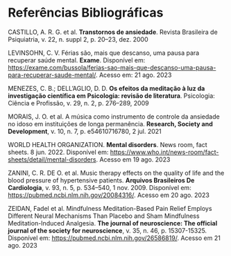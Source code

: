 # Referências Bibliográficas

CASTILLO, A. R. G. et al. **Transtornos de ansiedade**. Revista Brasileira de Psiquiatria, v. 22, n. suppl 2, p. 20–23, dez. 2000 

LEVINSOHN, C. V. Férias são, mais que descanso, uma pausa para recuperar saúde mental. **Exame**. Disponível em: <https://exame.com/bussola/ferias-sao-mais-que-descanso-uma-pausa-para-recuperar-saude-mental/>. Acesso em: 21 ago. 2023 

MENEZES, C. B.; DELL’AGLIO, D. D. **Os efeitos da meditação à luz da investigação científica em Psicologia: revisão de literatura**. Psicologia: Ciência e Profissão, v. 29, n. 2, p. 276–289, 2009 

MORAIS, J. O. et al. A música como instrumento de controle da ansiedade no idoso em instituições de longa permanência. **Research, Society and Development**, v. 10, n. 7, p. e54610716780, 2 jul. 2021 

WORLD HEALTH ORGANIZATION. **Mental disorders**. News room, fact sheets.  8 jun. 2022. Disponível em: <https://www.who.int/news-room/fact-sheets/detail/mental-disorders>. Acesso em 19 ago. 2023

ZANINI, C. R. DE O. et al. Music therapy effects on the quality of life and the blood pressure of hypertensive patients. **Arquivos Brasileiros De Cardiologia**, v. 93, n. 5, p. 534–540, 1 nov. 2009. Disponível em: <https://pubmed.ncbi.nlm.nih.gov/20084316/>. Acesso em 20 ago. 2023 

ZEIDAN, Fadel et al. Mindfulness Meditation-Based Pain Relief Employs Different Neural Mechanisms Than Placebo and Sham Mindfulness Meditation-Induced Analgesia.  **The journal of neuroscience: The official journal of the society for neuroscience**, v. 35, n. 46, p. 15307-15325. Disponível em: <https://pubmed.ncbi.nlm.nih.gov/26586819/>. Acesso em 21 ago. 2023 
